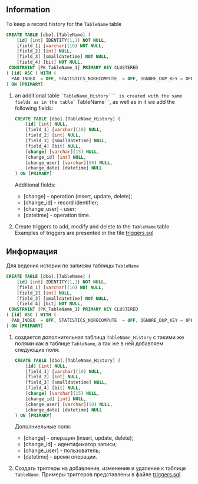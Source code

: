## Information
To keep a record history for the ```TableName``` table
```sql
CREATE TABLE [dbo].[TableName] (
	[id] [int] IDENTITY(1,1) NOT NULL,
	[field_1] [varchar](10) NOT NULL,
	[field_2] [int] NULL,
	[field_3] [smalldatetime] NOT NULL,
	[field_4] [bit] NOT NULL,
 CONSTRAINT [PK_TableName_1] PRIMARY KEY CLUSTERED
( [id] ASC ) WITH (
  PAD_INDEX  = OFF, STATISTICS_NORECOMPUTE  = OFF, IGNORE_DUP_KEY = OFF, ALLOW_ROW_LOCKS  = ON, ALLOW_PAGE_LOCKS  = ON) ON [PRIMARY]
) ON [PRIMARY]
```

1. an additional table `` `TableName_History``` is created with the same fields as in the table` `` TableName```,
as well as in it we add the following fields:
    ```SQL
    CREATE TABLE [dbo].[TableName_History] (
        [id] [int] NULL,
        [field_1] [varchar](10) NULL,
        [field_2] [int] NULL,
        [field_3] [smalldatetime] NULL,
        [field_4] [bit] NULL,
        [change] [varchar](15) NULL,
        [change_id] [int] NULL,
        [change_user] [varchar](50) NULL,
        [change_date] [datetime] NULL
    ) ON [PRIMARY]
    ``` 
    Additional fields:
    * [change] - operation (insert, update, delete);
    * [change_id] - record identifier;
    * [change_user] - user;
    * [datetime] - operation time.

2. Create triggers to add, modify and delete to the ```TableName``` table.
Examples of triggers are presented in the file [triggers.sql](https://github.com/itNasyrov/MS-SQL-Server-Samples/blob/history_table/history_table/triggers.sql)


## Информация
Для ведения истории по записям таблицы ```TableName```
```sql
CREATE TABLE [dbo].[TableName] (
	[id] [int] IDENTITY(1,1) NOT NULL,
	[field_1] [varchar](10) NOT NULL,
	[field_2] [int] NULL,
	[field_3] [smalldatetime] NOT NULL,
	[field_4] [bit] NOT NULL,
 CONSTRAINT [PK_TableName_1] PRIMARY KEY CLUSTERED
( [id] ASC ) WITH (
  PAD_INDEX  = OFF, STATISTICS_NORECOMPUTE  = OFF, IGNORE_DUP_KEY = OFF, ALLOW_ROW_LOCKS  = ON, ALLOW_PAGE_LOCKS  = ON) ON [PRIMARY]
) ON [PRIMARY]
```

1. создается дополнительная таблица ```TableName_History``` с такими же полями как в таблице ```TableName```, 
а так же в ней добавляем следующие поля:
    ```SQL
    CREATE TABLE [dbo].[TableName_History] (
        [id] [int] NULL,
        [field_1] [varchar](10) NULL,
        [field_2] [int] NULL,
        [field_3] [smalldatetime] NULL,
        [field_4] [bit] NULL,
        [change] [varchar](15) NULL,
        [change_id] [int] NULL,
        [change_user] [varchar](50) NULL,
        [change_date] [datetime] NULL
    ) ON [PRIMARY]
    ``` 
    Дополниельные поля:
    * [change] - операция (insert, update, delete);
    * [change_id] - идентификатор записи;
    * [change_user] - пользователь;
    * [datetime] - время операции.

2. Создать триггеры на добавление, изменение и удаление к таблице ```TableName```.
Примеры триггеров представлены в файле [triggers.sql](https://github.com/itNasyrov/MS-SQL-Server-Samples/blob/history_table/history_table/triggers.sql)

